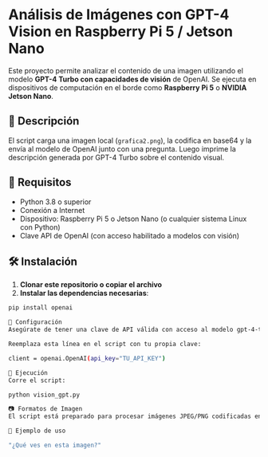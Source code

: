 # Análisis de Imágenes con GPT-4 Vision en Raspberry Pi 5 / Jetson Nano

Este proyecto permite analizar el contenido de una imagen utilizando el modelo **GPT-4 Turbo con capacidades de visión** de OpenAI. Se ejecuta en dispositivos de computación en el borde como **Raspberry Pi 5** o **NVIDIA Jetson Nano**.

## 📌 Descripción

El script carga una imagen local (`grafica2.png`), la codifica en base64 y la envía al modelo de OpenAI junto con una pregunta. Luego imprime la descripción generada por GPT-4 Turbo sobre el contenido visual.

## 🚀 Requisitos

- Python 3.8 o superior
- Conexión a Internet
- Dispositivo: Raspberry Pi 5 o Jetson Nano (o cualquier sistema Linux con Python)
- Clave API de OpenAI (con acceso habilitado a modelos con visión)

## 🛠 Instalación

1. **Clonar este repositorio o copiar el archivo**
2. **Instalar las dependencias necesarias**:

```bash
pip install openai

🔐 Configuración
Asegúrate de tener una clave de API válida con acceso al modelo gpt-4-turbo con capacidades de visión.

Reemplaza esta línea en el script con tu propia clave:

client = openai.OpenAI(api_key="TU_API_KEY")

🧠 Ejecución
Corre el script:

python vision_gpt.py

📷 Formatos de Imagen
El script está preparado para procesar imágenes JPEG/PNG codificadas en base64. Puedes modificar el nombre del archivo si usas una imagen diferente.

📝 Ejemplo de uso

"¿Qué ves en esta imagen?"



